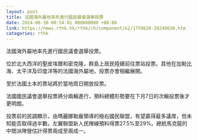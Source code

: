 ```yaml
---
layout: post
title: 法國海外屬地率先進行國民議會選舉投票
date: 2024-06-30 00:54:01.000000000 +08:00
link: https://news.rthk.hk/rthk/ch/component/k2/1759620-20240630.htm
categories: rthk
---
```


法國海外屬地率先進行國民議會選舉投票。

位於北大西洋的聖皮埃爾和密克隆，群島上居民陸續前往票站投票。其他在加勒比海、太平洋及印度洋等的法國海外屬地，投票亦會相繼展開。

至於法國土本的票站將於當地周日開放投票。

法國國民議會選舉投票將分兩輪進行，預料總體形勢要在下月7日的次輪投票後才更明朗。

投票前的民調顯示，由瑪麗娜勒龐領導的極右國民聯盟，有望贏得最多議席，但未知能否取得過半數。左翼聯盟新人民陣線預料得票27.5%至29%。總統馬克龍的中間派陣營估計得票兩成至兩成一。
